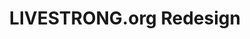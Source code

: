 ---
layout: project
title: LIVESTRONG.org Redesign
color: fecc09
images:
  - http://hellojosh.com/img/projects/RushNet%20-%20Rush%20Enterprises/Rush_Intranet-Home_5th_ave-Alert_v5.jpg?raw=true
  - http://hellojosh.com/img/projects/lsredesign1.jpg
  - http://hellojosh.com/img/projects/lsredesign2.jpg
  - http://hellojosh.com/img/projects/lsredesign3.jpg
  - http://hellojosh.com/img/projects/lsredesign4.jpg
  - http://hellojosh.com/img/projects/lsredesign5.jpg
  - http://hellojosh.com/img/projects/lsredesign6.jpg
meta:
  tech: XHTML, CSS, C#, jQuery, MSSQL
  client: Michael J. Fox Foundation
  agency: Springbox
  year: 2010
  link: http://google.com
type: desktop
hide: true
year: 2010
---